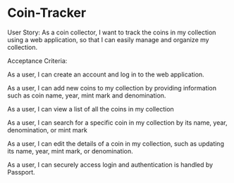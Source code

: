 # Coin-Tracker

User Story: As a coin collector, I want to track the coins in my collection using a web application, so that I can easily manage and organize my collection.

Acceptance Criteria:

As a user, I can create an account and log in to the web application.


As a user, I can add new coins to my collection by providing information such as coin name, year, mint mark and denomination.


As a user, I can view a list of all the coins in my collection


As a user, I can search for a specific coin in my collection by its name, year, denomination, or mint mark


As a user, I can edit the details of a coin in my collection, such as updating its name, year, mint mark, or denomination.


As a user, I can securely access login and authentication is handled by Passport.
